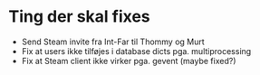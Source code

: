 # Ting der skal fixes
* Send Steam invite fra Int-Far til Thommy og Murt
* Fix at users ikke tilføjes i database dicts pga. multiprocessing
* Fix at Steam client ikke virker pga. gevent (maybe fixed?)